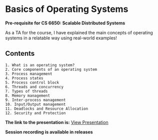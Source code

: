 # Basics of Operating Systems

**Pre-requisite for CS 6650: Scalable Distributed Systems**

As a TA for the course, I have explained the main concepts of operating systems in a relatable way using real-world examples!

## Contents

    1. What is an operating system?
    2. Core components of an operating system
    3. Process management
    4. Process states
    5. Process control block
    6. Threads and concurrency
    7. Types of threads
    8. Memory management
    9. Inter-process management
    10. Input/Output management
    11. Deadlocks and Resource Allocation
    12. Security and Protection

**The link to the presentation is:** [View Presentation](https://app.presentations.ai/view/JkguOY)

**Session recording is available in releases**
